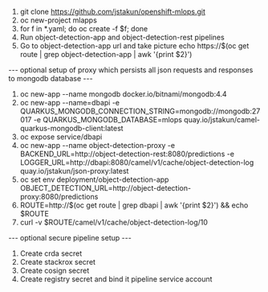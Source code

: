 1. git clone https://github.com/jstakun/openshift-mlops.git
2. oc new-project mlapps
3. for f in *.yaml; do oc create -f $f; done
4. Run object-detection-app and object-detection-rest pipelines
5. Go to object-detection-app url and take picture
echo https://$(oc get route | grep object-detection-app | awk '{print $2}')

--- optional setup of proxy which persists all json requests and responses to mongodb database ---

1. oc new-app --name mongodb docker.io/bitnami/mongodb:4.4
2. oc new-app --name=dbapi -e QUARKUS_MONGODB_CONNECTION_STRING=mongodb://mongodb:27017 -e QUARKUS_MONGODB_DATABASE=mlops quay.io/jstakun/camel-quarkus-mongodb-client:latest
3. oc expose service/dbapi
4. oc new-app --name object-detection-proxy -e BACKEND_URL=http://object-detection-rest:8080/predictions -e LOGGER_URL=http://dbapi:8080/camel/v1/cache/object-detection-log quay.io/jstakun/json-proxy:latest 
5. oc set env deployment/object-detection-app OBJECT_DETECTION_URL=http://object-detection-proxy:8080/predictions
6. ROUTE=http://$(oc get route | grep dbapi | awk '{print $2}') && echo $ROUTE
7. curl -v $ROUTE/camel/v1/cache/object-detection-log/10

--- optional secure pipeline setup ---

1. Create crda secret
2. Create stackrox secret
3. Create cosign secret
4. Create registry secret and bind it pipeline service account


